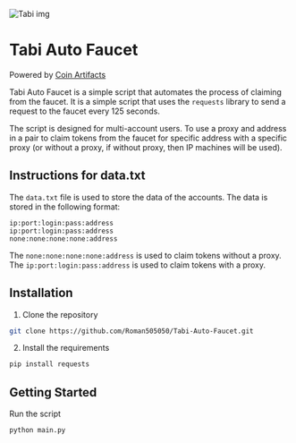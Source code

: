 ![Tabi img](https://miro.medium.com/v2/resize:fit:950/1*SK72e-jRgJTQju2xUKShXg.png)

#   Tabi Auto Faucet

Powered by [Coin Artifacts](https://t.me/+7esxWN4fQR5jZTYy)

Tabi Auto Faucet is a simple script that automates the process of claiming from the faucet. It is a simple script that uses the `requests` library to send a request to the faucet every 125 seconds. 

The script is designed for multi-account users. To use a proxy and address in a pair to claim tokens from the faucet for specific address with a specific proxy (or without a proxy, if without proxy, then IP machines will be used).

## Instructions for data.txt

The `data.txt` file is used to store the data of the accounts. The data is stored in the following format:

```
ip:port:login:pass:address
ip:port:login:pass:address
none:none:none:none:address 
```

The `none:none:none:none:address` is used to claim tokens without a proxy.
The `ip:port:login:pass:address` is used to claim tokens with a proxy.

## Installation

1. Clone the repository

```bash
git clone https://github.com/Roman505050/Tabi-Auto-Faucet.git
```

2. Install the requirements

```bash
pip install requests
```

## Getting Started

Run the script

```bash
python main.py
```

